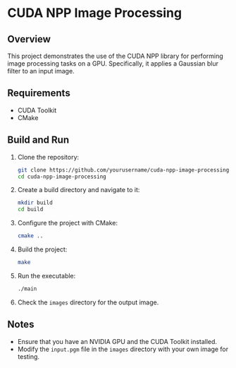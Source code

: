 # CUDA NPP Image Processing

## Overview
This project demonstrates the use of the CUDA NPP library for performing image processing tasks on a GPU. Specifically, it applies a Gaussian blur filter to an input image.

## Requirements
- CUDA Toolkit
- CMake

## Build and Run
1. Clone the repository:
    ```sh
    git clone https://github.com/yourusername/cuda-npp-image-processing.git
    cd cuda-npp-image-processing
    ```

2. Create a build directory and navigate to it:
    ```sh
    mkdir build
    cd build
    ```

3. Configure the project with CMake:
    ```sh
    cmake ..
    ```

4. Build the project:
    ```sh
    make
    ```

5. Run the executable:
    ```sh
    ./main
    ```

6. Check the `images` directory for the output image.

## Notes
- Ensure that you have an NVIDIA GPU and the CUDA Toolkit installed.
- Modify the `input.pgm` file in the `images` directory with your own image for testing.